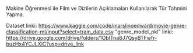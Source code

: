 Makine Öğrenmesi ile Film ve Dizilerin Açıklamaları Kullanılarak Tür Tahmini Yapma. 

Dataset linki: https://www.kaggle.com/code/marslinoedward/movie-genre-classification-ml/input?select=train_data.csv
"genre_model_pkl" linki: https://drive.google.com/drive/folders/1OblTna8J7QsyBTFwfr-buzHx4YCJLXiC?usp=drive_link
